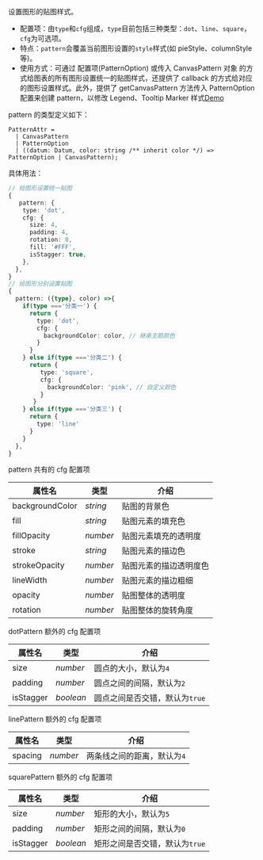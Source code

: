 设置图形的贴图样式。

- 配置项：由`type`和`cfg`组成，`type`目前包括三种类型：`dot`、`line`、`square`，`cfg`为可选项。
- 特点：`pattern`会覆盖当前图形设置的`style`样式(如 pieStyle、columnStyle 等)。
- 使用方式：可通过 配置项(PatternOption) 或传入 CanvasPattern 对象 的方式给图表的所有图形设置统一的贴图样式，还提供了 callback 的方式给对应的图形设置样式。此外，提供了 getCanvasPattern 方法传入 PatternOption 配置来创建 pattern，以修改 Legend、Tooltip Marker 样式[Demo](/zh/examples/plugin/pattern#legend-marker-with-pattern)

pattern 的类型定义如下：

```plain
PatternAttr =
  | CanvasPattern
  | PatternOption
  | ((datum: Datum, color: string /** inherit color */) => PatternOption | CanvasPattern);
```

具体用法：

```ts
// 给图形设置统一贴图
{
   pattern: {
    type: 'dot',
    cfg: {
      size: 4,
      padding: 4,
      rotation: 0,
      fill: '#FFF',
      isStagger: true,
    },
  },
}
// 给图形分别设置贴图
{
  pattern: ({type}, color) =>{
    if(type ==='分类一') {
      return { 
        type: 'dot',
        cfg: {
          backgroundColor: color, // 继承主题颜色
        }
      }
    } else if(type ==='分类二') {
      return {
         type: 'square',
         cfg: {
           backgroundColor: 'pink', // 自定义颜色
         }
       }
    } else if(type ==='分类三') {
      return { 
        type: 'line' 
      }
    }
  },
}
```
<!--各个 pattern 的配置项-->

pattern 共有的 cfg 配置项

| 属性名        | 类型            | 介绍                |
| ------------- | --------------- | ---------------- |
| backgroundColor   | _string_         | 贴图的背景色            |
| fill     | _string_         | 贴图元素的填充色      |
| fillOpacity   |   _number_ | 贴图元素填充的透明度 |
| stroke   | _string_         | 贴图元素的描边色          |
| strokeOpacity       | _number_         | 贴图元素的描边透明度色    |
| lineWidth   | _number_         | 贴图元素的描边粗细        |
| opacity | _number_         | 贴图整体的透明度              |
| rotation    | _number_         | 贴图整体的旋转角度             |

dotPattern 额外的 cfg 配置项

| 属性名        | 类型            | 介绍                |
| ------------- | --------------- | ---------------- |
| size          | _number_         | 圆点的大小，默认为`4`  |
| padding          | _number_         | 圆点之间的间隔，默认为`2` |
| isStagger        | _boolean_         | 圆点之间是否交错，默认为`true`    |

linePattern 额外的 cfg 配置项

| 属性名        | 类型            | 介绍                |
| ------------- | --------------- | ---------------- |
| spacing          | _number_         | 两条线之间的距离，默认为`4`  |

squarePattern 额外的 cfg 配置项

| 属性名        | 类型            | 介绍                |
| ------------- | --------------- | ---------------- |
| size          | _number_         | 矩形的大小，默认为`5`  |
| padding          | _number_         | 矩形之间的间隔，默认为`0` |
| isStagger        | _boolean_         | 矩形之间是否交错，默认为`true`    |